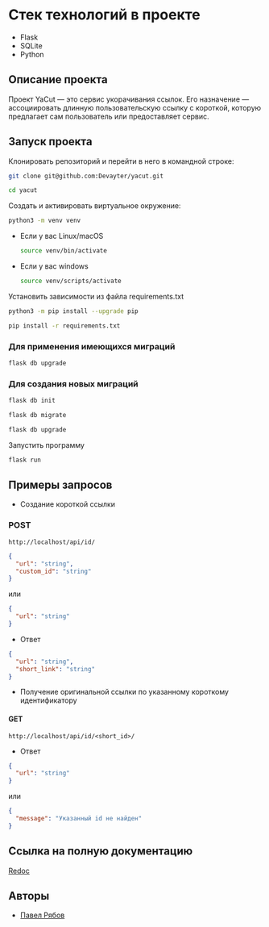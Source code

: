 # Стек технологий в проекте

* Flask
* SQLite
* Python

## Описание проекта

Проект YaCut — это сервис укорачивания ссылок. Его назначение — ассоциировать длинную пользовательскую ссылку с короткой, которую предлагает сам пользователь или предоставляет сервис.

## Запуск проекта

Клонировать репозиторий и перейти в него в командной строке:

```bash
git clone git@github.com:Devayter/yacut.git
```

```bash
cd yacut
```

Cоздать и активировать виртуальное окружение:

```bash
python3 -m venv venv
```

* Если у вас Linux/macOS

    ```bash
    source venv/bin/activate
    ```

* Если у вас windows

    ```bash
    source venv/scripts/activate
    ```

Установить зависимости из файла requirements.txt

```bash
python3 -m pip install --upgrade pip
```

```bash
pip install -r requirements.txt
```

### Для применения имеющихся миграций

```bash
flask db upgrade
```

### Для создания новых миграций

```bash
flask db init
```

```bash
flask db migrate
```

```bash
flask db upgrade
```

Запустить программу

```bash
flask run
```

## Примеры запросов

* Создание короткой ссылки

### POST

```url
http://localhost/api/id/
```

```json
{
  "url": "string",
  "custom_id": "string"
}
```

или

```json
{
  "url": "string"
}
```

* Ответ

```json
{
  "url": "string",
  "short_link": "string"
}
```

* Получение оригинальной ссылки по указанному короткому идентификатору

#### GET

```url
http://localhost/api/id/<short_id>/
```

* Ответ

```json
{
  "url": "string"
}
```

или

```json
{
  "message": "Указанный id не найден"
}
```

## Ссылка на полную документацию

[Redoc](http://127.0.0.1:5000/redoc)

## Авторы

* [Павел Рябов](https://github.com/Devayter/)
